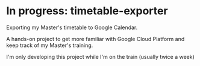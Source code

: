 # In progress: timetable-exporter
Exporting my Master's timetable to Google Calendar.

A hands-on project to get more familiar with Google Cloud Platform and keep track of my Master's training.

I'm only developing this project while I'm on the train (usually twice a week)